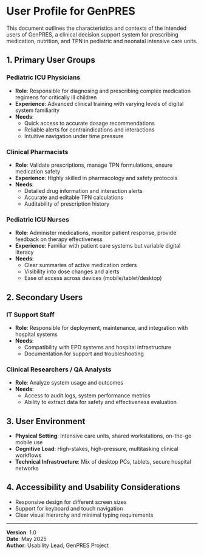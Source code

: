 # User Profile for GenPRES

This document outlines the characteristics and contexts of the intended users of GenPRES, a clinical decision support system for prescribing medication, nutrition, and TPN in pediatric and neonatal intensive care units.

## 1. Primary User Groups

### Pediatric ICU Physicians

- **Role**: Responsible for diagnosing and prescribing complex medication regimens for critically ill children  
- **Experience**: Advanced clinical training with varying levels of digital system familiarity  
- **Needs**:  
  - Quick access to accurate dosage recommendations  
  - Reliable alerts for contraindications and interactions  
  - Intuitive navigation under time pressure  

### Clinical Pharmacists

- **Role**: Validate prescriptions, manage TPN formulations, ensure medication safety  
- **Experience**: Highly skilled in pharmacology and safety protocols  
- **Needs**:  
  - Detailed drug information and interaction alerts  
  - Accurate and editable TPN calculations  
  - Auditability of prescription history  

### Pediatric ICU Nurses

- **Role**: Administer medications, monitor patient response, provide feedback on therapy effectiveness  
- **Experience**: Familiar with patient care systems but variable digital literacy  
- **Needs**:  
  - Clear summaries of active medication orders  
  - Visibility into dose changes and alerts  
  - Ease of access across devices (mobile/tablet/desktop)  

## 2. Secondary Users

### IT Support Staff

- **Role**: Responsible for deployment, maintenance, and integration with hospital systems  
- **Needs**:  
  - Compatibility with EPD systems and hospital infrastructure  
  - Documentation for support and troubleshooting  

### Clinical Researchers / QA Analysts

- **Role**: Analyze system usage and outcomes  
- **Needs**:  
  - Access to audit logs, system performance metrics  
  - Ability to extract data for safety and effectiveness evaluation  

## 3. User Environment

- **Physical Setting**: Intensive care units, shared workstations, on-the-go mobile use  
- **Cognitive Load**: High-stakes, high-pressure, multitasking clinical workflows  
- **Technical Infrastructure**: Mix of desktop PCs, tablets, secure hospital networks  

## 4. Accessibility and Usability Considerations

- Responsive design for different screen sizes  
- Support for keyboard and touch navigation  
- Clear visual hierarchy and minimal typing requirements  

---

**Version**: 1.0  
**Date**: May 2025  
**Author**: Usability Lead, GenPRES Project